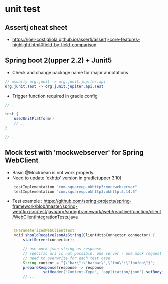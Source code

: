 # unit test

## Assertj cheat sheet
- https://joel-costigliola.github.io/assertj/assertj-core-features-highlight.html#field-by-field-comparison

## Spring boot 2(upper 2.2) + Junit5
- Check and change package name for major annotations
```Java
// usually org.junit -> org.junit.jupiter.api
org.junit.Test -> org.junit.jupiter.api.Test
```
- Trigger function required in gradle config
```gradle
// ...

test {
    useJUnitPlatform()
    // ...
}

// ...
```
## Mock test with 'mockwebserver' for Spring WebClient
- Basic @Mockbean is not work properly.
- Need to update 'okhttp' version in gradle(upper 3.10)
```gradle
    testImplementation "com.squareup.okhttp3:mockwebserver"
    testImplementation "com.squareup.okhttp3:okhttp:3.14.6"
```
- Test example : https://github.com/spring-projects/spring-framework/blob/master/spring-webflux/src/test/java/org/springframework/web/reactive/function/client/WebClientIntegrationTests.java
```Java

	@ParameterizedWebClientTest
	void shouldReceiveJsonAsString(ClientHttpConnector connector) {
		startServer(connector);

        // use mock json string as response.
        // specific uri is not possible. one server - one mock request
        // need to overwrite for each test case
		String content = "{\"bar\":\"barbar\",\"foo\":\"foofoo\"}";
		prepareResponse(response -> response
				.setHeader("Content-Type", "application/json").setBody(content));
        // ...
    
    
```
